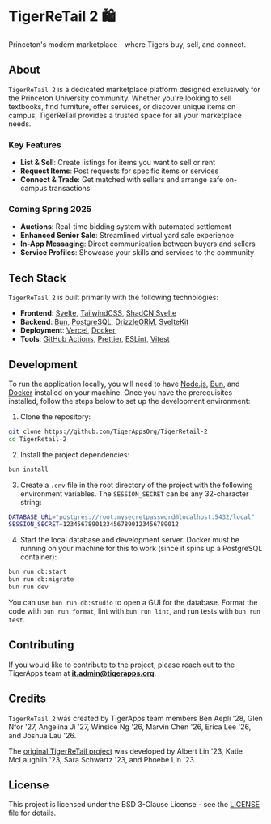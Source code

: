 # TigerReTail 2 🛍️

Princeton's modern marketplace - where Tigers buy, sell, and connect.

## About

`TigerReTail 2` is a dedicated marketplace platform designed exclusively for the Princeton University community. Whether you're looking to sell textbooks, find furniture, offer services, or discover unique items on campus, TigerReTail provides a trusted space for all your marketplace needs.

### Key Features

- **List & Sell**: Create listings for items you want to sell or rent
- **Request Items**: Post requests for specific items or services
- **Connect & Trade**: Get matched with sellers and arrange safe on-campus transactions

### Coming Spring 2025

- **Auctions**: Real-time bidding system with automated settlement
- **Enhanced Senior Sale**: Streamlined virtual yard sale experience
- **In-App Messaging**: Direct communication between buyers and sellers
- **Service Profiles**: Showcase your skills and services to the community

## Tech Stack

`TigerReTail 2` is built primarily with the following technologies:

- **Frontend**: [Svelte](https://svelte.dev/), [TailwindCSS](https://tailwindcss.com/), [ShadCN Svelte](https://www.shadcn-svelte.com/)
- **Backend**: [Bun](https://bun.sh/), [PostgreSQL](https://www.postgresql.org/), [DrizzleORM](https://drizzleorm.com/), [SvelteKit](https://kit.svelte.dev/)
- **Deployment**: [Vercel](https://vercel.com/), [Docker](https://www.docker.com/)
- **Tools**: [GitHub Actions](https://github.com/features/actions), [Prettier](https://prettier.io/), [ESLint](https://eslint.org/), [Vitest](https://vitest.dev/)

## Development

To run the application locally, you will need to have [Node.js](https://nodejs.org/en/), [Bun](https://bun.sh/), and [Docker](https://www.docker.com/products/docker-desktop/) installed on your machine. Once you have the prerequisites installed, follow the steps below to set up the development environment:

1. Clone the repository:

```bash
git clone https://github.com/TigerAppsOrg/TigerRetail-2
cd TigerRetail-2
```

2. Install the project dependencies:

```bash
bun install
```

3. Create a `.env` file in the root directory of the project with the following environment variables. The `SESSION_SECRET` can be any 32-character string:

```bash
DATABASE_URL="postgres://root:mysecretpassword@localhost:5432/local"
SESSION_SECRET=12345678901234567890123456789012
```

4. Start the local database and development server. Docker must be running on your machine for this to work (since it spins up a PostgreSQL container):

```bash
bun run db:start
bun run db:migrate
bun run dev
```

You can use `bun run db:studio` to open a GUI for the database. Format the code with `bun run format`, lint with `bun run lint`, and run tests with `bun run test`.

## Contributing

If you would like to contribute to the project, please reach out to the TigerApps team at **it.admin@tigerapps.org**.

## Credits

`TigerReTail 2` was created by TigerApps team members Ben Aepli '28, Glen Nfor '27, Angelina Ji '27, Winsice Ng '26, Marvin Chen '26, Erica Lee '26, and Joshua Lau '26.

The [original TigerReTail project](https://github.com/TigerAppsOrg/TigerReTail) was developed by Albert Lin '23, Katie McLaughlin '23, Sara Schwartz '23, and Phoebe Lin '23.

## License

This project is licensed under the BSD 3-Clause License - see the [LICENSE](LICENSE) file for details.
